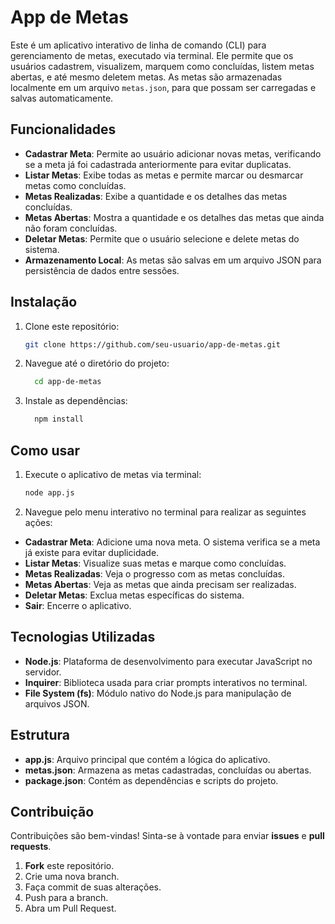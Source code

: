 # App de Metas

Este é um aplicativo interativo de linha de comando (CLI) para gerenciamento de metas, executado via terminal. Ele permite que os usuários cadastrem, visualizem, marquem como concluídas, listem metas abertas, e até mesmo deletem metas. As metas são armazenadas localmente em um arquivo `metas.json`, para que possam ser carregadas e salvas automaticamente.

## Funcionalidades

- **Cadastrar Meta**: Permite ao usuário adicionar novas metas, verificando se a meta já foi cadastrada anteriormente para evitar duplicatas.
- **Listar Metas**: Exibe todas as metas e permite marcar ou desmarcar metas como concluídas.
- **Metas Realizadas**: Exibe a quantidade e os detalhes das metas concluídas.
- **Metas Abertas**: Mostra a quantidade e os detalhes das metas que ainda não foram concluídas.
- **Deletar Metas**: Permite que o usuário selecione e delete metas do sistema.
- **Armazenamento Local**: As metas são salvas em um arquivo JSON para persistência de dados entre sessões.

## Instalação

1. Clone este repositório:
   ```bash
   git clone https://github.com/seu-usuario/app-de-metas.git
   
2. Navegue até o diretório do projeto:
   ```bash
     cd app-de-metas
   
3. Instale as dependências:
   ```bash
     npm install
   
## Como usar
1. Execute o aplicativo de metas via terminal:
   ```bash
   node app.js
 2. Navegue pelo menu interativo no terminal para realizar as seguintes ações: 
- **Cadastrar Meta**: Adicione uma nova meta. O sistema verifica se a meta já existe para evitar duplicidade.
- **Listar Metas**: Visualize suas metas e marque como concluídas.
- **Metas Realizadas**: Veja o progresso com as metas concluídas.
- **Metas Abertas**: Veja as metas que ainda precisam ser realizadas.
- **Deletar Metas**: Exclua metas específicas do sistema.
- **Sair**: Encerre o aplicativo.

## Tecnologias Utilizadas
 - **Node.js**: Plataforma de desenvolvimento para executar JavaScript no servidor.
 - **Inquirer**: Biblioteca usada para criar prompts interativos no terminal.
 - **File System (fs)**: Módulo nativo do Node.js para manipulação de arquivos JSON.

## Estrutura
  - **app.js**: Arquivo principal que contém a lógica do aplicativo.
  - **metas.json**: Armazena as metas cadastradas, concluídas ou abertas.
  - **package.json**: Contém as dependências e scripts do projeto.

## Contribuição

Contribuições são bem-vindas! Sinta-se à vontade para enviar **issues** e **pull requests**.

1. **Fork** este repositório.
2. Crie uma nova branch.
3. Faça commit de suas alterações.
4. Push para a branch.
5. Abra um Pull Request.
 



